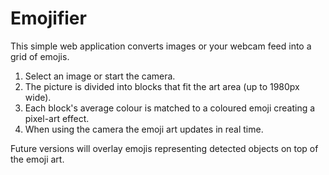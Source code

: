 # Emojifier

This simple web application converts images or your webcam feed into a grid of emojis.

1. Select an image or start the camera.
2. The picture is divided into blocks that fit the art area (up to 1980px wide).
3. Each block's average colour is matched to a coloured emoji creating a pixel-art effect.
4. When using the camera the emoji art updates in real time.

Future versions will overlay emojis representing detected objects on top of the emoji art.
